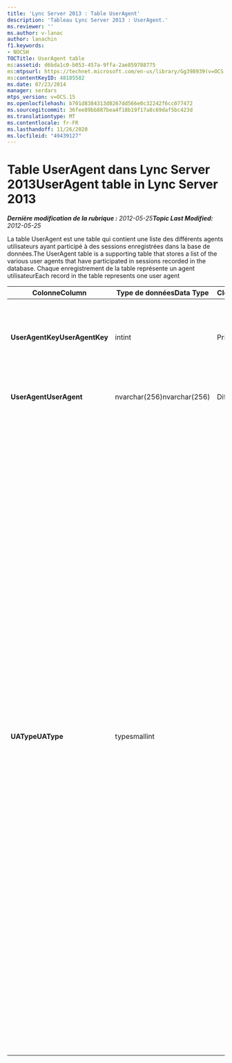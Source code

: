 ```yaml
---
title: 'Lync Server 2013 : Table UserAgent'
description: 'Tableau Lync Server 2013 : UserAgent.'
ms.reviewer: ''
ms.author: v-lanac
author: lanachin
f1.keywords:
- NOCSH
TOCTitle: UserAgent table
ms:assetid: d6bda1c0-b053-457a-9ffa-2ae859788775
ms:mtpsurl: https://technet.microsoft.com/en-us/library/Gg398939(v=OCS.15)
ms:contentKeyID: 48185582
ms.date: 07/23/2014
manager: serdars
mtps_version: v=OCS.15
ms.openlocfilehash: b701d8384313d0267dd566e0c32242f6cc077472
ms.sourcegitcommit: 36fee89bb887bea4f18b19f17a8c69daf5bc423d
ms.translationtype: MT
ms.contentlocale: fr-FR
ms.lasthandoff: 11/26/2020
ms.locfileid: "49439127"
---
```

# <a name="useragent-table-in-lync-server-2013"></a><span data-ttu-id="be3bd-103">Table UserAgent dans Lync Server 2013</span><span class="sxs-lookup"><span data-stu-id="be3bd-103">UserAgent table in Lync Server 2013</span></span>

<div data-xmlns="http://www.w3.org/1999/xhtml">

<div class="topic" data-xmlns="http://www.w3.org/1999/xhtml" data-msxsl="urn:schemas-microsoft-com:xslt" data-cs="https://msdn.microsoft.com/">

<div data-asp="https://msdn2.microsoft.com/asp">



</div>

<div id="mainSection">

<div id="mainBody"><span data-ttu-id="be3bd-104">

<span> </span></span><span class="sxs-lookup"><span data-stu-id="be3bd-104">

<span> </span></span></span>

<span data-ttu-id="be3bd-105">_**Dernière modification de la rubrique :** 2012-05-25_</span><span class="sxs-lookup"><span data-stu-id="be3bd-105">_**Topic Last Modified:** 2012-05-25_</span></span>

<span data-ttu-id="be3bd-106">La table UserAgent est une table qui contient une liste des différents agents utilisateurs ayant participé à des sessions enregistrées dans la base de données.</span><span class="sxs-lookup"><span data-stu-id="be3bd-106">The UserAgent table is a supporting table that stores a list of the various user agents that have participated in sessions recorded in the database.</span></span> <span data-ttu-id="be3bd-107">Chaque enregistrement de la table représente un agent utilisateur</span><span class="sxs-lookup"><span data-stu-id="be3bd-107">Each record in the table represents one user agent</span></span>


<table>
<colgroup>
<col style="width: 25%" />
<col style="width: 25%" />
<col style="width: 25%" />
<col style="width: 25%" />
</colgroup>
<thead>
<tr class="header">
<th><span data-ttu-id="be3bd-108"><strong>Colonne</strong></span><span class="sxs-lookup"><span data-stu-id="be3bd-108"><strong>Column</strong></span></span></th>
<th><span data-ttu-id="be3bd-109"><strong>Type de données</strong></span><span class="sxs-lookup"><span data-stu-id="be3bd-109"><strong>Data Type</strong></span></span></th>
<th><span data-ttu-id="be3bd-110"><strong>Clé/Index</strong></span><span class="sxs-lookup"><span data-stu-id="be3bd-110"><strong>Key/Index</strong></span></span></th>
<th><span data-ttu-id="be3bd-111"><strong>Details</strong></span><span class="sxs-lookup"><span data-stu-id="be3bd-111"><strong>Details</strong></span></span></th>
</tr>
</thead>
<tbody>
<tr class="odd">
<td><p><span data-ttu-id="be3bd-112"><strong>UserAgentKey</strong></span><span class="sxs-lookup"><span data-stu-id="be3bd-112"><strong>UserAgentKey</strong></span></span></p></td>
<td><p><span data-ttu-id="be3bd-113">int</span><span class="sxs-lookup"><span data-stu-id="be3bd-113">int</span></span></p></td>
<td><p><span data-ttu-id="be3bd-114">Principal</span><span class="sxs-lookup"><span data-stu-id="be3bd-114">Primary</span></span></p></td>
<td><p><span data-ttu-id="be3bd-115">Numéro unique identifiant cet agent utilisateur.</span><span class="sxs-lookup"><span data-stu-id="be3bd-115">Unique number identifying this user agent.</span></span></p></td>
</tr>
<tr class="even">
<td><p><span data-ttu-id="be3bd-116"><strong>UserAgent</strong></span><span class="sxs-lookup"><span data-stu-id="be3bd-116"><strong>UserAgent</strong></span></span></p></td>
<td><p><span data-ttu-id="be3bd-117">nvarchar(256)</span><span class="sxs-lookup"><span data-stu-id="be3bd-117">nvarchar(256)</span></span></p></td>
<td><p><span data-ttu-id="be3bd-118">Différent</span><span class="sxs-lookup"><span data-stu-id="be3bd-118">Unique</span></span></p></td>
<td><p><span data-ttu-id="be3bd-119">Chaîne de l’agent utilisateur.</span><span class="sxs-lookup"><span data-stu-id="be3bd-119">User Agent string.</span></span></p></td>
</tr>
<tr class="odd">
<td><p><span data-ttu-id="be3bd-120"><strong>UAType</strong></span><span class="sxs-lookup"><span data-stu-id="be3bd-120"><strong>UAType</strong></span></span></p></td>
<td><p><span data-ttu-id="be3bd-121">type</span><span class="sxs-lookup"><span data-stu-id="be3bd-121">smallint</span></span></p></td>
<td><p> </p></td>
<td><p><span data-ttu-id="be3bd-122">1 est un serveur de médiation.</span><span class="sxs-lookup"><span data-stu-id="be3bd-122">1 is Mediation Server.</span></span></p>
<p><span data-ttu-id="be3bd-123">2 est un serveur de conférence A/V.</span><span class="sxs-lookup"><span data-stu-id="be3bd-123">2 is A/V Conferencing Server.</span></span></p>
<p><span data-ttu-id="be3bd-124">4 est Lync.</span><span class="sxs-lookup"><span data-stu-id="be3bd-124">4 is Lync.</span></span></p>
<p><span data-ttu-id="be3bd-125">8 est le téléphone IP.</span><span class="sxs-lookup"><span data-stu-id="be3bd-125">8 is IP Phone.</span></span></p>
<p><span data-ttu-id="be3bd-126">16 est la console Live Meeting.</span><span class="sxs-lookup"><span data-stu-id="be3bd-126">16 is Live Meeting Console.</span></span></p>
<p><span data-ttu-id="be3bd-127">32 est l’outil de validation du déploiement (DVT).</span><span class="sxs-lookup"><span data-stu-id="be3bd-127">32 is Deployment Validation Tool (DVT).</span></span></p>
<p><span data-ttu-id="be3bd-128">64 est Lync sur les ordinateurs Macintosh.</span><span class="sxs-lookup"><span data-stu-id="be3bd-128">64 is Lync on Macintosh computers.</span></span></p>
<p><span data-ttu-id="be3bd-129">128 est Office Communications Server 2007 R2 attendant.</span><span class="sxs-lookup"><span data-stu-id="be3bd-129">128 is Office Communications Server 2007 R2 Attendant.</span></span></p>
<p><span data-ttu-id="be3bd-130">256 est le service d’annonce de conférence.</span><span class="sxs-lookup"><span data-stu-id="be3bd-130">256 is Conferencing Announcement service.</span></span></p>
<p><span data-ttu-id="be3bd-131">512 est le standard automatique de conférence.</span><span class="sxs-lookup"><span data-stu-id="be3bd-131">512 is Conferencing Auto Attendant.</span></span></p>
<p><span data-ttu-id="be3bd-132">1024 est une application de Response Group.</span><span class="sxs-lookup"><span data-stu-id="be3bd-132">1024 is Response Group application.</span></span></p>
<p><span data-ttu-id="be3bd-133">2048 est hors du contrôle vocal.</span><span class="sxs-lookup"><span data-stu-id="be3bd-133">2048 is Outside Voice Control.</span></span></p></td>
</tr>
</tbody>
</table><span data-ttu-id="be3bd-134">


</div>

<span> </span>

</div>

</div>

</span><span class="sxs-lookup"><span data-stu-id="be3bd-134">


</div>

<span> </span>

</div>

</div>

</span></span></div>

